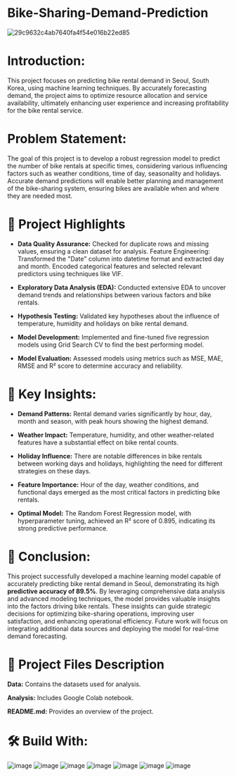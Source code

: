 # Bike-Sharing-Demand-Prediction
![29c9632c4ab7640fa4f54e016b22ed85](https://github.com/itsroshan137/Horizontal-Swiper/assets/149718190/0fc2fe1a-aaf6-4171-aa77-b97091d6e409)

# Introduction:
This project focuses on predicting bike rental demand in Seoul, South Korea, using machine learning techniques. By accurately forecasting demand, the project aims to optimize resource allocation and service availability, ultimately enhancing user experience and increasing profitability for the bike rental service.

# Problem Statement:
The goal of this project is to develop a robust regression model to predict the number of bike rentals at specific times, considering various influencing factors such as weather conditions, time of day, seasonality and holidays. Accurate demand predictions will enable better planning and management of the bike-sharing system, ensuring bikes are available when and where they are needed most.

# 📝 Project Highlights

- **Data Quality Assurance:** Checked for duplicate rows and missing values, ensuring a clean dataset for analysis.
Feature Engineering: Transformed the "Date" column into datetime format and extracted day and month. Encoded categorical features and selected relevant predictors using techniques like VIF.

- **Exploratory Data Analysis (EDA):** Conducted extensive EDA to uncover demand trends and relationships between various factors and bike rentals.

- **Hypothesis Testing:** Validated key hypotheses about the influence of temperature, humidity and holidays on bike rental demand.

- **Model Development:** Implemented and fine-tuned five regression models using Grid Search CV to find the best performing model.

- **Model Evaluation:** Assessed models using metrics such as MSE, MAE, RMSE and R² score to determine accuracy and reliability.

# 🔑 Key Insights:

- **Demand Patterns:** Rental demand varies significantly by hour, day, month and season, with peak hours showing the highest demand.

- **Weather Impact:** Temperature, humidity, and other weather-related features have a substantial effect on bike rental counts.

- **Holiday Influence:** There are notable differences in bike rentals between working days and holidays, highlighting the need for different strategies on these days.

- **Feature Importance:** Hour of the day, weather conditions, and functional days emerged as the most critical factors in predicting bike rentals.

- **Optimal Model:** The Random Forest Regression model, with hyperparameter tuning, achieved an R² score of 0.895, indicating its strong predictive performance.

# 📜 Conclusion:

This project successfully developed a machine learning model capable of accurately predicting bike rental demand in Seoul, demonstrating its high **predictive accuracy of 89.5%**. By leveraging comprehensive data analysis and advanced modeling techniques, the model provides valuable insights into the factors driving bike rentals. These insights can guide strategic decisions for optimizing bike-sharing operations, improving user satisfaction, and enhancing operational efficiency. Future work will focus on integrating additional data sources and deploying the model for real-time demand forecasting.

# 💾 Project Files Description

**Data:** Contains the datasets used for analysis.

**Analysis:** Includes Google Colab notebook.

**README.md:** Provides an overview of the project.

# 🛠️ Build With:

![image](https://github.com/ShubhPathania/Bike-Sharing-Demand-Prediction/assets/149718190/e689d448-2f9f-49b4-b9f2-5071ae074e78)
![image](https://github.com/ShubhPathania/Bike-Sharing-Demand-Prediction/assets/149718190/9ebacff9-c509-40a1-8934-d0f9e5d9c45a)
![image](https://github.com/ShubhPathania/Bike-Sharing-Demand-Prediction/assets/149718190/1b0244d8-6951-4a39-96a8-79f9d9c563cd)
![image](https://github.com/ShubhPathania/Bike-Sharing-Demand-Prediction/assets/149718190/7927a88c-33a9-4043-9114-1cf2f4c9065f)
![image](https://github.com/ShubhPathania/Bike-Sharing-Demand-Prediction/assets/149718190/4048a336-dde2-432a-8aa8-a82f827eb7da)
![image](https://github.com/ShubhPathania/Bike-Sharing-Demand-Prediction/assets/149718190/147663e0-f428-467a-be15-ed06ca4f1986)
![image](https://github.com/ShubhPathania/Bike-Sharing-Demand-Prediction/assets/149718190/fb4c872b-0202-413b-a888-add348c2087e)
